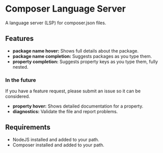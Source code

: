 # Composer Language Server

A language server (LSP) for composer.json files.

## Features

- **package name hover:** Shows full details about the package.
- **package name completion:** Suggests packages as you type them.
- **property completion:** Suggests property keys as you type them, fully nested.

### In the future

If you have a feature request, please submit an issue so it can be considered.

- **property hover:** Shows detailed documentation for a property.
- **diagnostics:** Validate the file and report problems.

## Requirements

- NodeJS installed and added to your path.
- Composer installed and added to your path.
